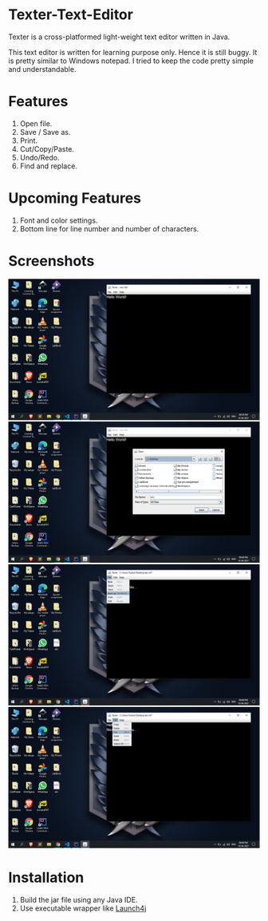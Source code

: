 # Texter-Text-Editor
Texter is a cross-platformed light-weight text editor written in Java. 

This text editor is written for learning purpose only. Hence it is still buggy. It is pretty similar to Windows notepad. I tried to keep the code pretty simple and understandable.

# Features
1) Open file.
2) Save / Save as.
3) Print.
4) Cut/Copy/Paste.
5) Undo/Redo.
6) Find and replace.

# Upcoming Features
1) Font and color settings.
2) Bottom line for line number and number of characters.

# Screenshots

![Alt Text](101.png)
![Alt Text](102.png)
![Alt Text](103.png)
![Alt Text](104.png)

# Installation
1) Build the jar file using any Java IDE.
2) Use executable wrapper like <a target="_Blank" href="http://launch4j.sourceforge.net/">Launch4j</a>
